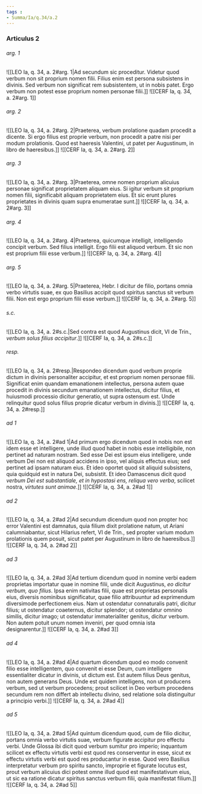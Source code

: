 ```yaml
---
tags : 
- Summa/Ia/q.34/a.2
---
```


### Articulus 2

###### arg. 1
![[LEO Ia, q. 34, a. 2#arg. 1|Ad secundum sic proceditur. Videtur quod verbum non sit proprium nomen filii. Filius enim est persona subsistens in divinis. Sed verbum non significat rem subsistentem, ut in nobis patet. Ergo verbum non potest esse proprium nomen personae filii.]]
![[CERF Ia, q. 34, a. 2#arg. 1]]

###### arg. 2
![[LEO Ia, q. 34, a. 2#arg. 2|Praeterea, verbum prolatione quadam procedit a dicente. Si ergo filius est proprie verbum, non procedit a patre nisi per modum prolationis. Quod est haeresis Valentini, ut patet per Augustinum, in libro de haeresibus.]]
![[CERF Ia, q. 34, a. 2#arg. 2]]

###### arg. 3
![[LEO Ia, q. 34, a. 2#arg. 3|Praeterea, omne nomen proprium alicuius personae significat proprietatem aliquam eius. Si igitur verbum sit proprium nomen filii, significabit aliquam proprietatem eius. Et sic erunt plures proprietates in divinis quam supra enumeratae sunt.]]
![[CERF Ia, q. 34, a. 2#arg. 3]]

###### arg. 4
![[LEO Ia, q. 34, a. 2#arg. 4|Praeterea, quicumque intelligit, intelligendo concipit verbum. Sed filius intelligit. Ergo filii est aliquod verbum. Et sic non est proprium filii esse verbum.]]
![[CERF Ia, q. 34, a. 2#arg. 4]]

###### arg. 5
![[LEO Ia, q. 34, a. 2#arg. 5|Praeterea, Hebr. I dicitur de filio, portans omnia verbo virtutis suae, ex quo Basilius accipit quod spiritus sanctus sit verbum filii. Non est ergo proprium filii esse verbum.]]
![[CERF Ia, q. 34, a. 2#arg. 5]]

###### s.c.
![[LEO Ia, q. 34, a. 2#s.c.|Sed contra est quod Augustinus dicit, VI de Trin., *verbum solus filius accipitur*.]]
![[CERF Ia, q. 34, a. 2#s.c.]]

###### resp.
![[LEO Ia, q. 34, a. 2#resp.|Respondeo dicendum quod verbum proprie dictum in divinis personaliter accipitur, et est proprium nomen personae filii. Significat enim quandam emanationem intellectus, persona autem quae procedit in divinis secundum emanationem intellectus, dicitur filius, et huiusmodi processio dicitur generatio, ut supra ostensum est. Unde relinquitur quod solus filius proprie dicatur verbum in divinis.]]
![[CERF Ia, q. 34, a. 2#resp.]]

###### ad 1
![[LEO Ia, q. 34, a. 2#ad 1|Ad primum ergo dicendum quod in nobis non est idem esse et intelligere, unde illud quod habet in nobis esse intelligibile, non pertinet ad naturam nostram. Sed esse Dei est ipsum eius intelligere, unde verbum Dei non est aliquod accidens in ipso, vel aliquis effectus eius; sed pertinet ad ipsam naturam eius. Et ideo oportet quod sit aliquid subsistens, quia quidquid est in natura Dei, subsistit. Et ideo Damascenus dicit quod *verbum Dei est substantiale, et in hypostasi ens, reliqua vero verba*, scilicet nostra, *virtutes sunt animae*.]]
![[CERF Ia, q. 34, a. 2#ad 1]]

###### ad 2
![[LEO Ia, q. 34, a. 2#ad 2|Ad secundum dicendum quod non propter hoc error Valentini est damnatus, quia filium dixit prolatione natum, ut Ariani calumniabantur, sicut Hilarius refert, VI de Trin., sed propter varium modum prolationis quem posuit, sicut patet per Augustinum in libro de haeresibus.]]
![[CERF Ia, q. 34, a. 2#ad 2]]

###### ad 3
![[LEO Ia, q. 34, a. 2#ad 3|Ad tertium dicendum quod in nomine verbi eadem proprietas importatur quae in nomine filii, unde dicit Augustinus, *eo dicitur verbum, quo filius*. Ipsa enim nativitas filii, quae est proprietas personalis eius, diversis nominibus significatur, quae filio attribuuntur ad exprimendum diversimode perfectionem eius. Nam ut ostendatur connaturalis patri, dicitur filius; ut ostendatur coaeternus, dicitur splendor; ut ostendatur omnino similis, dicitur imago; ut ostendatur immaterialiter genitus, dicitur verbum. Non autem potuit unum nomen inveniri, per quod omnia ista designarentur.]]
![[CERF Ia, q. 34, a. 2#ad 3]]

###### ad 4
![[LEO Ia, q. 34, a. 2#ad 4|Ad quartum dicendum quod eo modo convenit filio esse intelligentem, quo convenit ei esse Deum, cum intelligere essentialiter dicatur in divinis, ut dictum est. Est autem filius Deus genitus, non autem generans Deus. Unde est quidem intelligens, non ut producens verbum, sed ut verbum procedens; prout scilicet in Deo verbum procedens secundum rem non differt ab intellectu divino, sed relatione sola distinguitur a principio verbi.]]
![[CERF Ia, q. 34, a. 2#ad 4]]

###### ad 5
![[LEO Ia, q. 34, a. 2#ad 5|Ad quintum dicendum quod, cum de filio dicitur, portans omnia verbo virtutis suae, verbum figurate accipitur pro effectu verbi. Unde Glossa ibi dicit quod verbum sumitur pro imperio; inquantum scilicet ex effectu virtutis verbi est quod res conserventur in esse, sicut ex effectu virtutis verbi est quod res producantur in esse. Quod vero Basilius interpretatur verbum pro spiritu sancto, improprie et figurate locutus est, prout verbum alicuius dici potest omne illud quod est manifestativum eius, ut sic ea ratione dicatur spiritus sanctus verbum filii, quia manifestat filium.]]
![[CERF Ia, q. 34, a. 2#ad 5]]

